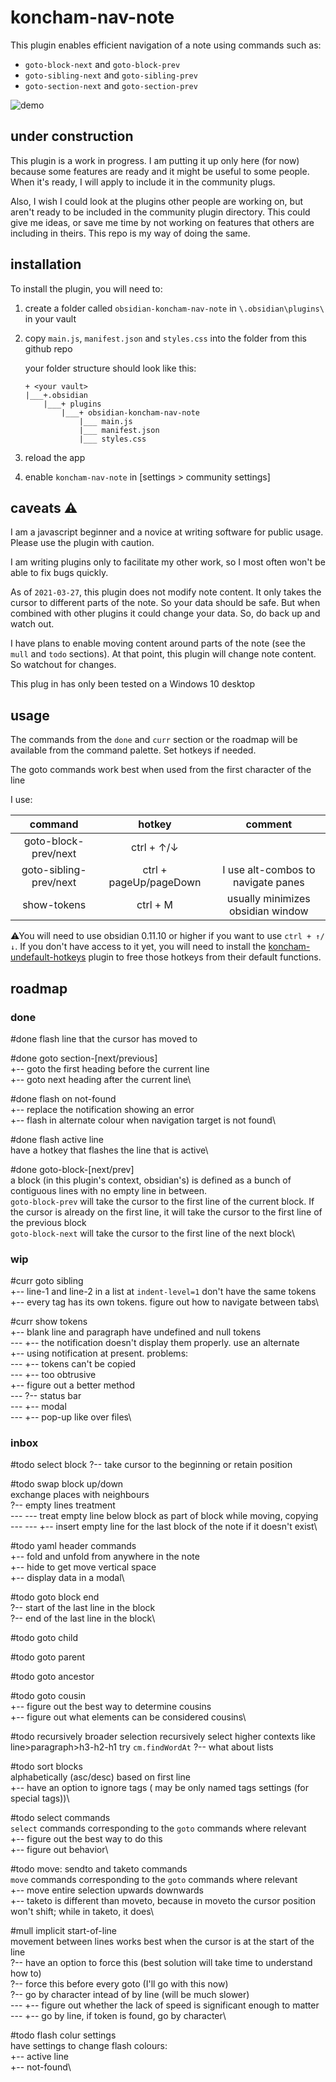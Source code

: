 # koncham-nav-note

This plugin enables efficient navigation of a note using commands such as:

+ `goto-block-next` and `goto-block-prev`
+ `goto-sibling-next` and `goto-sibling-prev`
+ `goto-section-next` and `goto-section-prev`


![demo](koncham-nav-note.gif)

## under construction

This plugin is a work in progress. I am putting it up only here (for now) because some features are ready and it might be useful to some people. When it's ready, I will apply to include it in the community plugs.

Also, I wish I could look at the plugins other people are working on, but aren't ready to be included in the community plugin directory. This could give me ideas, or save me time by not working on features that others are including in theirs. This repo is my way of doing the same.

## installation

To install the plugin, you will need to:
1. create a folder called `obsidian-koncham-nav-note` in `\.obsidian\plugins\` in your vault
2. copy `main.js`, `manifest.json` and `styles.css` into the folder from this github repo

	your folder structure should look like this:

	```treeview
	+ <your vault>
	|___+.obsidian
		|___+ plugins
			|___+ obsidian-koncham-nav-note
				|___ main.js
				|___ manifest.json
				|___ styles.css
	```
3. reload the app
4. enable `koncham-nav-note` in [settings > community settings]

## caveats ⚠

I am a javascript beginner and a novice at writing software for public usage. Please use the plugin with caution.

I am writing plugins only to facilitate my other work, so I most often won't be able to fix bugs quickly.

As of  `2021-03-27`, this plugin does not modify note content. It only takes the cursor to different parts of the note. So your data should be safe. But when combined with other plugins it could change your data. So, do back up and watch out.

I have plans to enable moving content around parts of the note (see the `mull` and `todo` sections). At that point, this plugin will change note content. So watchout for changes.

This plug in has only been tested on a  Windows 10 desktop

## usage

The commands from the `done` and `curr` section or the roadmap will be available from the command palette. Set hotkeys if needed. 

The goto commands work best when used from the first character of the line

I use:

|        command         |         hotkey         |              comment               |
|:----------------------:|:----------------------:|:----------------------------------:|
|  goto-block-prev/next  |       ctrl + ↑/↓       |                                    |
| goto-sibling-prev/next | ctrl + pageUp/pageDown | I use alt-combos to navigate panes |
|      show-tokens       |        ctrl + M        | usually minimizes obsidian window  |

⚠You will need to use obsidian 0.11.10 or higher if you want to use `ctrl + ↑/↓`. If you don't have access to it yet, you will need to install the [koncham-undefault-hotkeys](https://github.com/manogna4/obsidian-koncham-undefault-hotkeys) plugin to free those hotkeys from their default functions.

## roadmap

### done

#done flash line that the cursor has moved to

#done goto section-[next/previous]\
+-- goto the first heading before the current line\
+-- goto next heading after the current line\

#done flash on not-found\
+-- replace the notification showing an error\
+-- flash in alternate colour when navigation target is not found\

#done flash active line\
have a hotkey that flashes the line that is active\

#done goto-block-[next/prev]\
a block (in this plugin's context, obsidian's) is defined as a bunch of contiguous lines with no empty line in between.\
`goto-block-prev` will take the cursor to the first line of the current block. If the cursor is already on the first line, it will take the cursor to the first line of the previous block\
`goto-block-next` will take the cursor to the first line of the next block\

###  wip

#curr goto sibling\
+-- line-1 and line-2 in a list at `indent-level=1` don't have the same tokens\
+-- every tag has its own tokens. figure out how to navigate between tabs\


#curr show tokens\
+-- blank line and paragraph have undefined and null tokens\
--- +-- the notification doesn't display them properly. use an alternate\
+-- using notification at present. problems:\
--- +-- tokens can't be copied\
--- +-- too obtrusive\
+-- figure out a better method\
--- ?-- status bar\
--- +-- modal\
--- +-- pop-up like over files\

### inbox

#todo select block
?-- take cursor to the beginning or retain position

#todo swap block up/down\
exchange places with neighbours\
?-- empty lines treatment\
--- --- treat empty line below block as part of block while moving, copying\
--- --- +-- insert empty line for the last block of the note if it doesn't exist\

#todo yaml header commands\
+-- fold and unfold from anywhere in the note\
+-- hide to get move vertical space\
+-- display data in a modal\

#todo goto block end\
?-- start of the last line in the block\
?-- end of the last line in the block\

#todo goto child

#todo goto parent

#todo goto ancestor

#todo goto cousin\
+-- figure out the best way to determine cousins\
+-- figure out what elements can be considered cousins\

#todo recursively broader selection
recursively select higher contexts like line>paragraph>h3-h2-h1 
try `cm.findWordAt`
?-- what about lists

#todo sort blocks\
alphabetically (asc/desc) based on first line\
+-- have an option to ignore tags ( may be only named tags settings (for special tags))\

#todo select commands\
`select` commands corresponding to the `goto` commands where relevant\
+-- figure out the best way to do this\
+-- figure out behavior\


#todo move: sendto and taketo commands\
`move` commands corresponding to the `goto` commands where relevant\
+-- move entire selection upwards downwards\
+-- taketo is different than moveto, because in moveto the cursor position won't shift; while in taketo, it does\


#mull implicit start-of-line\
movement between lines works best when the cursor is at the start of the line\
?-- have an option to force this (best solution will take time to understand how to)\
?-- force this before every goto (I'll go with this now)\
?-- go by character intead of by line (will be much slower)\
--- +-- figure out whether the lack of speed is significant enough to matter\
--- +-- go by line, if token is found, go by character\

#todo flash colur settings\
have settings to change flash colours:\
+-- active line\
+-- not-found\
